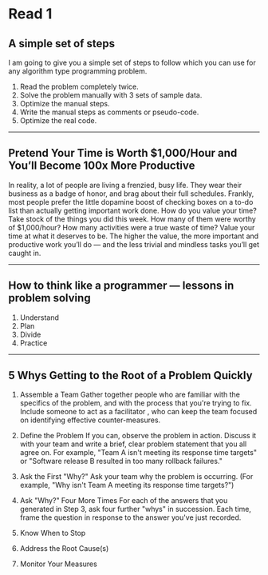 # Read 1

## A simple set of steps

I am going to give you a simple set of steps to follow which you can use for any algorithm type programming problem.

1. Read the problem completely twice.
2. Solve the problem manually with 3 sets of sample data.
3. Optimize the manual steps.
4. Write the manual steps as comments or pseudo-code.
5. Optimize the real code.

---

## Pretend Your Time is Worth $1,000/Hour and You’ll Become 100x More Productive

In reality, a lot of people are living a frenzied, busy life. They wear their business as a badge of honor, and brag about their full schedules.
Frankly, most people prefer the little dopamine boost of checking boxes on a to-do list than actually getting important work done.
How do you value your time?
Take stock of the things you did this week. How many of them were worthy of $1,000/hour?
How many activities were a true waste of time?
Value your time at what it deserves to be. The higher the value, the more important and productive work you’ll do — and the less trivial and mindless tasks you’ll get caught in.

---

## How to think like a programmer — lessons in problem solving

1. Understand
2. Plan
3. Divide
4. Practice

---

## 5 Whys Getting to the Root of a Problem Quickly

1. Assemble a Team
   Gather together people who are familiar with the specifics of the problem, and with the process that you're trying to fix. Include someone to act as a facilitator , who can keep the team focused on identifying effective counter-measures.

2. Define the Problem
   If you can, observe the problem in action. Discuss it with your team and write a brief, clear problem statement that you all agree on. For example, "Team A isn't meeting its response time targets" or "Software release B resulted in too many rollback failures."

3. Ask the First "Why?"
   Ask your team why the problem is occurring. (For example, "Why isn't Team A meeting its response time targets?")
4. Ask "Why?" Four More Times
   For each of the answers that you generated in Step 3, ask four further "whys" in succession. Each time, frame the question in response to the answer you've just recorded.
5. Know When to Stop
6. Address the Root Cause(s)
7. Monitor Your Measures
